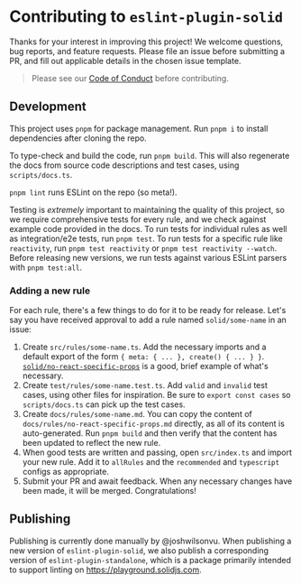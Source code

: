 # Contributing to `eslint-plugin-solid`

Thanks for your interest in improving this project! We welcome questions, bug reports, and feature
requests. Please file an issue before submitting a PR, and fill out applicable details in the chosen
issue template.

> Please see our [Code of Conduct](./CODE_OF_CONDUCT.md) before contributing.

## Development

This project uses `pnpm` for package management. Run `pnpm i` to install dependencies after cloning
the repo.

To type-check and build the code, run `pnpm build`. This will also regenerate the docs from source
code descriptions and test cases, using `scripts/docs.ts`.

`pnpm lint` runs ESLint on the repo (so meta!).

Testing is _extremely_ important to maintaining the quality of this project, so we require
comprehensive tests for every rule, and we check against example code provided in the docs. To run
tests for individual rules as well as integration/e2e tests, run `pnpm test`. To run tests for a
specific rule like `reactivity`, run `pnpm test reactivity` or `pnpm test reactivity --watch`.
Before releasing new versions, we run tests against various ESLint parsers with `pnpm test:all`.

### Adding a new rule

For each rule, there's a few things to do for it to be ready for release. Let's say you have
received approval to add a rule named `solid/some-name` in an issue:

1. Create `src/rules/some-name.ts`. Add the necessary imports and a default export of the form `{
   meta: { ... }, create() { ... } }`.
   [`solid/no-react-specific-props`](./src/rules/no-react-specific-props.ts) is a good, brief
   example of what's necessary.
2. Create `test/rules/some-name.test.ts`. Add `valid` and `invalid` test cases, using other files
   for inspiration. Be sure to `export const cases` so `scripts/docs.ts` can pick up the test cases.
3. Create `docs/rules/some-name.md`. You can copy the content of
   `docs/rules/no-react-specific-props.md` directly, as all of its content is auto-generated. Run
   `pnpm build` and then verify that the content has been updated to reflect the new rule.
4. When good tests are written and passing, open `src/index.ts` and import your new rule. Add it to
   `allRules` and the `recommended` and `typescript` configs as appropriate.
5. Submit your PR and await feedback. When any necessary changes have been made, it will be merged.
   Congratulations!

## Publishing

Publishing is currently done manually by @joshwilsonvu. When publishing a new version of
`eslint-plugin-solid`, we also publish a corresponding version of `eslint-plugin-standalone`, which
is a package primarily intended to support linting on https://playground.solidjs.com.

